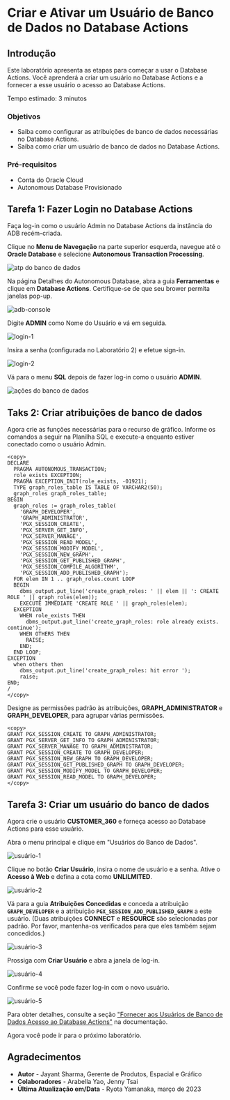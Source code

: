 # Criar e Ativar um Usuário de Banco de Dados no Database Actions

## Introdução

Este laboratório apresenta as etapas para começar a usar o Database Actions. Você aprenderá a criar um usuário no Database Actions e a fornecer a esse usuário o acesso ao Database Actions.

Tempo estimado: 3 minutos

### Objetivos

*   Saiba como configurar as atribuições de banco de dados necessárias no Database Actions.
*   Saiba como criar um usuário de banco de dados no Database Actions.

### Pré-requisitos

*   Conta do Oracle Cloud
*   Autonomous Database Provisionado

## Tarefa 1: Fazer Login no Database Actions

Faça log-in como o usuário Admin no Database Actions da instância do ADB recém-criada.

Clique no **Menu de Navegação** na parte superior esquerda, navegue até o **Oracle Database** e selecione **Autonomous Transaction Processing**.

![atp do banco de dados](https://oracle-livelabs.github.io/common/images/console/database-atp.png)

Na página Detalhes do Autonomous Database, abra a guia **Ferramentas** e clique em **Database Actions**. Certifique-se de que seu brower permita janelas pop-up.

![adb-console](images/adb-console.jpg)

Digite **ADMIN** como Nome do Usuário e vá em seguida.

![login-1](images/login-1.jpg)

Insira a senha (configurada no Laboratório 2) e efetue sign-in.

![login-2](images/login-2.jpg)

Vá para o menu **SQL** depois de fazer log-in como o usuário **ADMIN**.

![ações do banco de dados](images/database-actions.jpg)

## Taks 2: Criar atribuições de banco de dados

Agora crie as funções necessárias para o recurso de gráfico. Informe os comandos a seguir na Planilha SQL e execute-a enquanto estiver conectado como o usuário Admin.

    <copy>
    DECLARE
      PRAGMA AUTONOMOUS_TRANSACTION;
      role_exists EXCEPTION;
      PRAGMA EXCEPTION_INIT(role_exists, -01921);
      TYPE graph_roles_table IS TABLE OF VARCHAR2(50);
      graph_roles graph_roles_table;
    BEGIN
      graph_roles := graph_roles_table(
        'GRAPH_DEVELOPER',
        'GRAPH_ADMINISTRATOR',
        'PGX_SESSION_CREATE',
        'PGX_SERVER_GET_INFO',
        'PGX_SERVER_MANAGE',
        'PGX_SESSION_READ_MODEL',
        'PGX_SESSION_MODIFY_MODEL',
        'PGX_SESSION_NEW_GRAPH',
        'PGX_SESSION_GET_PUBLISHED_GRAPH',
        'PGX_SESSION_COMPILE_ALGORITHM',
        'PGX_SESSION_ADD_PUBLISHED_GRAPH');
      FOR elem IN 1 .. graph_roles.count LOOP
      BEGIN
        dbms_output.put_line('create_graph_roles: ' || elem || ': CREATE ROLE ' || graph_roles(elem));
        EXECUTE IMMEDIATE 'CREATE ROLE ' || graph_roles(elem);
      EXCEPTION
        WHEN role_exists THEN
          dbms_output.put_line('create_graph_roles: role already exists. continue');
        WHEN OTHERS THEN
          RAISE;
        END;
      END LOOP;
    EXCEPTION
      when others then
        dbms_output.put_line('create_graph_roles: hit error ');
        raise;
    END;
    /
    </copy>
    

Designe as permissões padrão às atribuições, **GRAPH\_ADMINISTRATOR** e **GRAPH\_DEVELOPER**, para agrupar várias permissões.

    <copy>
    GRANT PGX_SESSION_CREATE TO GRAPH_ADMINISTRATOR;
    GRANT PGX_SERVER_GET_INFO TO GRAPH_ADMINISTRATOR;
    GRANT PGX_SERVER_MANAGE TO GRAPH_ADMINISTRATOR;
    GRANT PGX_SESSION_CREATE TO GRAPH_DEVELOPER;
    GRANT PGX_SESSION_NEW_GRAPH TO GRAPH_DEVELOPER;
    GRANT PGX_SESSION_GET_PUBLISHED_GRAPH TO GRAPH_DEVELOPER;
    GRANT PGX_SESSION_MODIFY_MODEL TO GRAPH_DEVELOPER;
    GRANT PGX_SESSION_READ_MODEL TO GRAPH_DEVELOPER;
    </copy>
    

## Tarefa 3: Criar um usuário do banco de dados

Agora crie o usuário **CUSTOMER\_360** e forneça acesso ao Database Actions para esse usuário.

Abra o menu principal e clique em "Usuários do Banco de Dados".

![usuário-1](images/user-1.jpg)

Clique no botão **Criar Usuário**, insira o nome de usuário e a senha. Ative o **Acesso à Web** e defina a cota como **UNLILMITED**.

![usuário-2](images/user-2.png)

Vá para a guia **Atribuições Concedidas** e conceda a atribuição **`GRAPH_DEVELOPER`** e a atribuição **`PGX_SESSION_ADD_PUBLISHED_GRAPH`** a este usuário. (Duas atribuições **CONNECT** e **RESOURCE** são selecionadas por padrão. Por favor, mantenha-os verificados para que eles também sejam concedidos.)

![usuário-3](images/user-3.png)

Prossiga com **Criar Usuário** e abra a janela de log-in.

![usuário-4](images/user-4.jpg)

Confirme se você pode fazer log-in com o novo usuário.

![usuário-5](images/user-5.jpg)

Para obter detalhes, consulte a seção ["Fornecer aos Usuários de Banco de Dados Acesso ao Database Actions"](https://docs.oracle.com/en/cloud/paas/autonomous-data-warehouse-cloud/user/sql-developer-web.html#GUID-4B404CE3-C832-4089-B37A-ADE1036C7EEA) na documentação.

Agora você pode ir para o próximo laboratório.

## Agradecimentos

*   **Autor** - Jayant Sharma, Gerente de Produtos, Espacial e Gráfico
*   **Colaboradores** - Arabella Yao, Jenny Tsai
*   **Última Atualização em/Data** - Ryota Yamanaka, março de 2023